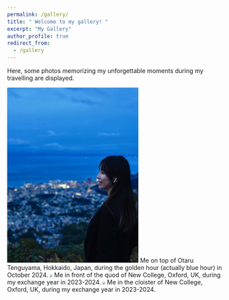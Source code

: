 ```yaml
---
permalink: /gallery/
title: " Welcome to my gallery! "
excerpt: "My Gallery"
author_profile: true
redirect_from: 
  - /gallery
---  
```



Here, some photos memorizing my unforgettable moments during my travelling are displayed.

<img src='/images/gallery/portrait1.jpg' style='zoom:40%;'/>
Me on top of Otaru Tenguyama, Hokkaido, Japan, during the golden hour (actually blue hour) in October 2024.

<img src='/images/gallery/portrait2.jpg' style='zoom:40%;'/>
Me in front of the quod of New College, Oxford, UK, during my exchange year in 2023-2024.

<img src='/images/gallery/portrait3.jpg' style='zoom:40%;'/>
Me in the cloister of New College, Oxford, UK, during my exchange year in 2023-2024.